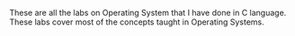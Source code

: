 These are all the labs on Operating System that I have done in C language. These labs cover most of the concepts taught in Operating Systems.
